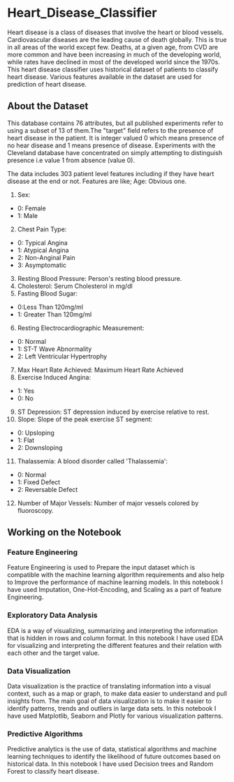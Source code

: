 # Heart_Disease_Classifier

Heart disease is a class of diseases that involve the heart or blood vessels. Cardiovascular diseases are the leading cause of death globally. This is true in all areas of the world except few. Deaths, at a given age, from CVD are more common and have been increasing in much of the developing world, while rates have declined in most of the developed world since the 1970s. This heart disease classifier uses historical dataset of patients to classify heart disease. Various features available in the dataset are used for prediction of heart disease.

## About the Dataset

This database contains 76 attributes, but all published experiments refer to using a subset of 13 of them.The "target" field refers to the presence of heart disease in the patient. It is integer valued 0 which means presence of no hear disease and 1 means presence of disease. Experiments with the Cleveland database have concentrated on simply attempting to distinguish presence i.e value 1 from absence (value 0).

The data includes 303 patient level features including if they have heart disease at the end or not. Features are like;
Age: Obvious one.
1. Sex:
  * 0: Female
  * 1: Male
2. Chest Pain Type:
  * 0: Typical Angina
  * 1: Atypical Angina
  * 2: Non-Anginal Pain
  * 3: Asymptomatic
3. Resting Blood Pressure: Person's resting blood pressure.
4. Cholesterol: Serum Cholesterol in mg/dl
5. Fasting Blood Sugar:
  * 0:Less Than 120mg/ml
  * 1: Greater Than 120mg/ml
6. Resting Electrocardiographic Measurement:
  * 0: Normal
  * 1: ST-T Wave Abnormality
  * 2: Left Ventricular Hypertrophy
7. Max Heart Rate Achieved: Maximum Heart Rate Achieved
8. Exercise Induced Angina:
  * 1: Yes
  * 0: No
9. ST Depression: ST depression induced by exercise relative to rest.
10. Slope: Slope of the peak exercise ST segment:
  * 0: Upsloping
  * 1: Flat
  * 2: Downsloping
11. Thalassemia: A blood disorder called 'Thalassemia':
  * 0: Normal
  * 1: Fixed Defect
  * 2: Reversable Defect
12. Number of Major Vessels: Number of major vessels colored by fluoroscopy.

## Working on the Notebook

### Feature Engineering
Feature Engineering is used to Prepare the input dataset which is compatible with the machine learning algorithm requirements and also help to Improve the performance of machine learning models. 
In this notebook I have used Imputation, One-Hot-Encoding, and Scaling as a part of feature Engineering.

### Exploratory Data Analysis
EDA is a way of visualizing, summarizing and interpreting the information that is hidden in rows and column format. In this notebook I have used EDA for visualizing and interpreting the different features and their relation with each other and the target value.

### Data Visualization
Data visualization is the practice of translating information into a visual context, such as a map or graph, to make data easier to understand and pull insights from. The main goal of data visualization is to make it easier to identify patterns, trends and outliers in large data sets. In this notebook I have used Matplotlib, Seaborn and Plotly for various visualization patterns. 

### Predictive Algorithms
Predictive analytics is the use of data, statistical algorithms and machine learning techniques to identify the likelihood of future outcomes based on historical data. In this notebook I have used Decision trees and Random Forest to classify heart disease.


